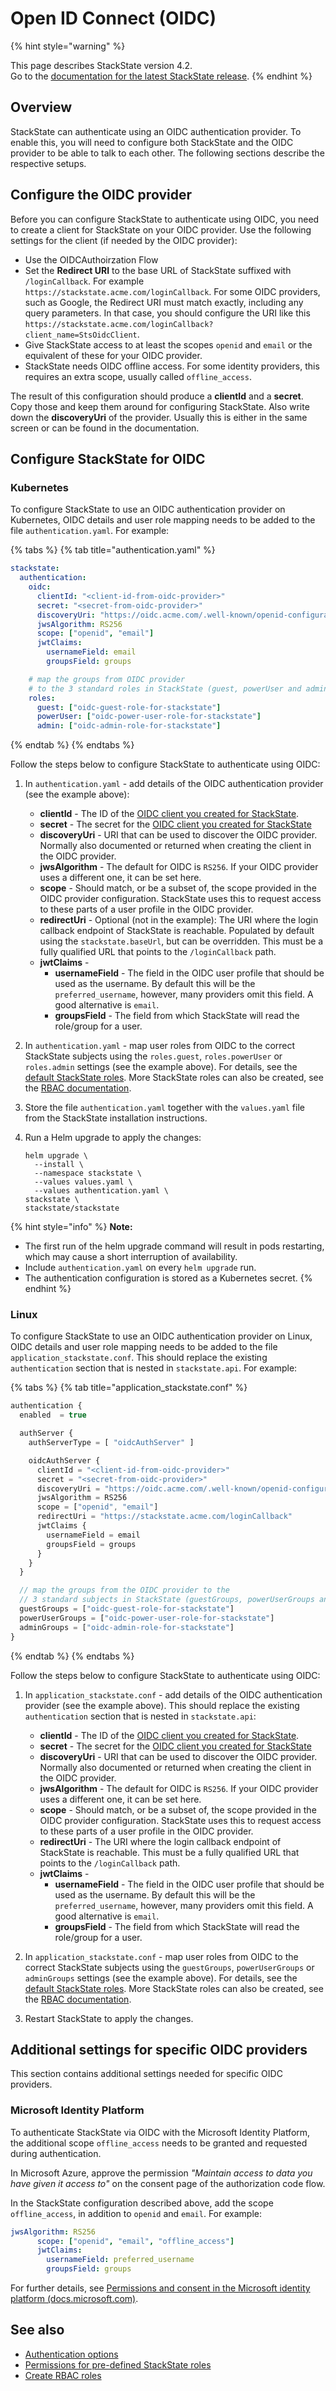 # Open ID Connect (OIDC)

{% hint style="warning" %}

This page describes StackState version 4.2.<br />Go to the [documentation for the latest StackState release](https://docs.stackstate.com/).
{% endhint %}

## Overview

StackState can authenticate using an OIDC authentication provider. To enable this, you will need to configure both StackState and the OIDC provider to be able to talk to each other. The following sections describe the respective setups.

## Configure the OIDC provider

Before you can configure StackState to authenticate using OIDC, you need to create a client for StackState on your OIDC provider. Use the following settings for the client (if needed by the OIDC provider):

* Use the OIDCAuthoirzation Flow
* Set the **Redirect URI** to the base URL of StackState suffixed with `/loginCallback`. For example `https://stackstate.acme.com/loginCallback`. For some OIDC providers, such as Google, the Redirect URI must match exactly, including any query parameters. In that case, you should configure the URI like this `https://stackstate.acme.com/loginCallback?client_name=StsOidcClient`.
* Give StackState access to at least the scopes `openid` and `email` or the equivalent of these for your OIDC provider.
* StackState needs OIDC offline access. For some identity providers, this requires an extra scope, usually called `offline_access`.

The result of this configuration should produce a **clientId** and a **secret**. Copy those and keep them around for configuring StackState. Also write down the **discoveryUri** of the provider. Usually this is either in the same screen or can be found in the documentation.

## Configure StackState for OIDC

### Kubernetes

To configure StackState to use an OIDC authentication provider on Kubernetes, OIDC details and user role mapping needs to be added to the file `authentication.yaml`. For example:

{% tabs %}
{% tab title="authentication.yaml" %}
```yaml
stackstate:
  authentication:
    oidc:
      clientId: "<client-id-from-oidc-provider>"
      secret: "<secret-from-oidc-provider>"
      discoveryUri: "https://oidc.acme.com/.well-known/openid-configuration"
      jwsAlgorithm: RS256
      scope: ["openid", "email"]
      jwtClaims:
        usernameField: email
        groupsField: groups

    # map the groups from OIDC provider
    # to the 3 standard roles in StackState (guest, powerUser and admin)
    roles:
      guest: ["oidc-guest-role-for-stackstate"]
      powerUser: ["oidc-power-user-role-for-stackstate"]
      admin: ["oidc-admin-role-for-stackstate"]
```
{% endtab %}
{% endtabs %}

Follow the steps below to configure StackState to authenticate using OIDC:

1. In `authentication.yaml` - add details of the OIDC authentication provider (see the example above):
    - **clientId** - The ID of the [OIDC client you created for StackState](#configure-the-oidc-provider).
    - **secret** - The secret for the [OIDC client you created for StackState](#configure-the-oidc-provider)
    - **discoveryUri** - URI that can be used to discover the OIDC provider. Normally also documented or returned when creating the client in the OIDC provider.
    - **jwsAlgorithm** - The default for OIDC is `RS256`. If your OIDC provider uses a different one, it can be set here.
    - **scope** - Should match, or be a subset of, the scope provided in the OIDC provider configuration. StackState uses this to request access to these parts of a user profile in the OIDC provider.
    - **redirectUri** - Optional (not in the example): The URI where the login callback endpoint of StackState is reachable. Populated by default using the `stackstate.baseUrl`, but can be overridden. This must be a fully qualified URL that points to the `/loginCallback` path.
    - **jwtClaims** -
       - **usernameField** - The field in the OIDC user profile that should be used as the username. By default this will be the `preferred_username`, however, many providers omit this field. A good alternative is `email`.
       - **groupsField** - The field from which StackState will read the role/group for a user.

2. In `authentication.yaml` - map user roles from OIDC to the correct StackState subjects using the `roles.guest`, `roles.powerUser` or `roles.admin` settings (see the example above). For details, see the [default StackState roles](/configure/security/rbac/rbac_permissions.md#predefined-roles). More StackState roles can also be created, see the [RBAC documentation](/configure/security/rbac/README.md).

3. Store the file `authentication.yaml` together with the `values.yaml` file from the StackState installation instructions.

4. Run a Helm upgrade to apply the changes:
    ```
    helm upgrade \
      --install \
      --namespace stackstate \
      --values values.yaml \
      --values authentication.yaml \
    stackstate \
    stackstate/stackstate
    ```

{% hint style="info" %}
**Note:**
* The first run of the helm upgrade command will result in pods restarting, which may cause a short interruption of availability.
* Include `authentication.yaml` on every `helm upgrade` run.
* The authentication configuration is stored as a Kubernetes secret.
{% endhint %}

### Linux

To configure StackState to use an OIDC authentication provider on Linux, OIDC details and user role mapping needs to be added to the file `application_stackstate.conf`. This should replace the existing `authentication` section that is nested in `stackstate.api`. For example:

{% tabs %}
{% tab title="application_stackstate.conf" %}
```javascript
authentication {
  enabled  = true

  authServer {
    authServerType = [ "oidcAuthServer" ]

    oidcAuthServer {
      clientId = "<client-id-from-oidc-provider>"
      secret = "<secret-from-oidc-provider>"
      discoveryUri = "https://oidc.acme.com/.well-known/openid-configuration"
      jwsAlgorithm = RS256
      scope = ["openid", "email"]
      redirectUri = "https://stackstate.acme.com/loginCallback"
      jwtClaims {
        usernameField = email
        groupsField = groups
      }
    }
  }

  // map the groups from the OIDC provider to the
  // 3 standard subjects in StackState (guestGroups, powerUserGroups and adminGroups)
  guestGroups = ["oidc-guest-role-for-stackstate"]
  powerUserGroups = ["oidc-power-user-role-for-stackstate"]
  adminGroups = ["oidc-admin-role-for-stackstate"]
}
```
{% endtab %}
{% endtabs %}

Follow the steps below to configure StackState to authenticate using OIDC:

1. In `application_stackstate.conf` - add details of the OIDC authentication provider (see the example above). This should replace the existing `authentication` section that is nested in `stackstate.api`:
    - **clientId** - The ID of the [OIDC client you created for StackState](#configure-oidc-provider).
    - **secret** - The secret for the [OIDC client you created for StackState](#configure-oidc-provider)
    - **discoveryUri** - URI that can be used to discover the OIDC provider. Normally also documented or returned when creating the client in the OIDC provider.
    - **jwsAlgorithm** - The default for OIDC is `RS256`. If your OIDC provider uses a different one, it can be set here.
    - **scope** - Should match, or be a subset of, the scope provided in the OIDC provider configuration. StackState uses this to request access to these parts of a user profile in the OIDC provider.
    - **redirectUri** - The URI where the login callback endpoint of StackState is reachable. This must be a fully qualified URL that points to the `/loginCallback` path.
    - **jwtClaims** -
       - **usernameField** - The field in the OIDC user profile that should be used as the username. By default this will be the `preferred_username`, however, many providers omit this field. A good alternative is `email`.
       - **groupsField** - The field from which StackState will read the role/group for a user.

2. In `application_stackstate.conf` - map user roles from OIDC to the correct StackState subjects using the `guestGroups`, `powerUserGroups` or `adminGroups` settings (see the example above). For details, see the [default StackState roles](/configure/security/rbac/rbac_permissions.md#predefined-roles). More StackState roles can also be created, see the [RBAC documentation](/configure/security/rbac/README.md).

3. Restart StackState to apply the changes.

## Additional settings for specific OIDC providers
This section contains additional settings needed for specific OIDC providers.

### Microsoft Identity Platform
To authenticate StackState via OIDC with the Microsoft Identity Platform, the additional scope `offline_access` needs to be granted and requested during authentication.

In Microsoft Azure, approve the permission *"Maintain access to data you have given it access to"* on the consent page of the authorization code flow.

In the StackState configuration described above, add the scope `offline_access`, in addition to `openid` and `email`. For example:

```yaml
jwsAlgorithm: RS256
      scope: ["openid", "email", "offline_access"]
      jwtClaims:
        usernameField: preferred_username
        groupsField: groups
```

For further details, see [Permissions and consent in the Microsoft identity platform (docs.microsoft.com)](https://docs.microsoft.com/en-us/azure/active-directory/develop/v2-permissions-and-consent).

## See also

- [Authentication options](/configure/security/authentication/authentication_options.md)
- [Permissions for pre-defined StackState roles](/configure/security/rbac/rbac_permissions.md#predefined-roles)
- [Create RBAC roles](/configure/security/rbac/rbac_roles.md)


